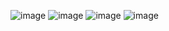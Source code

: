 ![image](https://github.com/AlexSklk/flutter11-30/assets/159269929/57be5212-1909-4c69-bd8f-d7b1b7ebb262)
![image](https://github.com/AlexSklk/flutter11-30/assets/159269929/838a73f1-1a58-48d8-ab14-82ae3581d268)
![image](https://github.com/AlexSklk/flutter11-30/assets/159269929/caa3381b-befa-4762-8f8a-3ddd9fd3d5d0)
![image](https://github.com/AlexSklk/flutter11-30/assets/159269929/60c3927a-5f4e-4607-8cfd-ac85089c833d)
